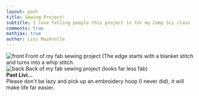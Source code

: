 ```yaml
---
layout: post
title: Sewing Project!
subtitle: I love telling people this project is for my Comp Sci class
comments: true
mathjax: true
author: Livi Mazerolle
---
```

![front](https://lpm3-ccbp.github.io/assets/img/IMG_2768.jpg)
Front of my fab sewing project (The edge starts with a blanket stitch and turns into a whip stitch.\
![back](https://lpm3-ccbp.github.io/assets/img/IMG_2769.jpg)
Back of my fab sewing project (looks far less fab)\
**Past Livi...**\
Please don't be lazy and pick up an embroidery hoop (I never did), it will make life far easier.
